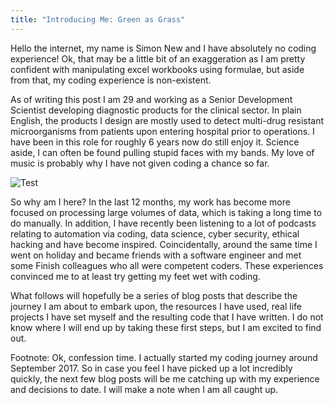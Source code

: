 ```yaml
---
title: "Introducing Me: Green as Grass"
---
```


Hello the internet, my name is Simon New and I have absolutely no coding experience! Ok, that may be a little bit of an exaggeration as I am pretty confident with manipulating excel workbooks using formulae, but aside from that, my coding experience is non-existent.

As of writing this post I am 29 and working as a Senior Development Scientist developing diagnostic products for the clinical sector. In plain English, the products I design are mostly used to detect multi-drug resistant microorganisms from patients upon entering hospital prior to operations. I have been in this role for roughly 6 years now do still enjoy it. Science aside, I can often be found pulling stupid faces with my bands. My love of music is probably why I have not given coding a chance so far.

![Test](/emerald/img/mevic.png "Test")

So why am I here? In the last 12 months, my work has become more focused on processing large volumes of data, which is taking a long time to do manually. In addition, I have recently been listening to a lot of podcasts relating to automation via coding, data science, cyber security, ethical hacking and have become inspired. Coincidentally, around the same time I went on holiday and became friends with a software engineer and met some Finish colleagues who all were competent coders. These experiences convinced me to at least try getting my feet wet with coding.

What follows will hopefully be a series of blog posts that describe the journey I am about to embark upon, the resources I have used, real life projects I have set myself and the resulting code that I have written. I do not know where I will end up by taking these first steps, but I am excited to find out.



Footnote: Ok, confession time. I actually started my coding journey around September 2017. So in case you feel I have picked up a lot incredibly quickly, the next few blog posts will be me catching up with my experience and decisions to date. I will make a note when I am all caught up.



